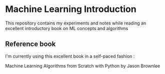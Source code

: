 # Machine Learning Introduction
This repository contains my experiments and notes while reading an excellent introductory book on ML concepts and algorithms

## Reference book
I'm currently using this excellent book in a self-paced fashion :

Machine Learning Algorithms from Scratch with Python
by Jason Brownlee
